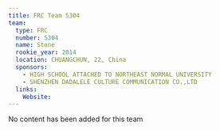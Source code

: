 ```yaml
---
title: FRC Team 5304
team:
  type: FRC
  number: 5304
  name: Stone
  rookie_year: 2014
  location: CHUANGCHUN, 22, China
  sponsors:
    - HIGH SCHOOL ATTACHED TO NORTHEAST NORMAL UNIVERSITY
    - SHENZHEN DADALELE CULTURE COMMUNICATION CO.,LTD
  links:
    Website: 
---
```

No content has been added for this team